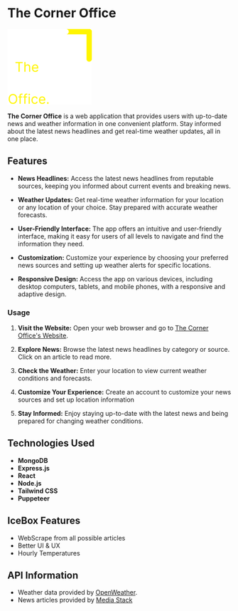 # The Corner Office

![The Corner Office Logo](/public/images/TheCornerOfficeLogo.svg)

**The Corner Office** is a web application that provides users with up-to-date news and weather information in one convenient platform. Stay informed about the latest news headlines and get real-time weather updates, all in one place.

## Features

- **News Headlines:** Access the latest news headlines from reputable sources, keeping you informed about current events and breaking news.

- **Weather Updates:** Get real-time weather information for your location or any location of your choice. Stay prepared with accurate weather forecasts.

- **User-Friendly Interface:** The app offers an intuitive and user-friendly interface, making it easy for users of all levels to navigate and find the information they need.

- **Customization:** Customize your experience by choosing your preferred news sources and setting up weather alerts for specific locations.

- **Responsive Design:** Access the app on various devices, including desktop computers, tablets, and mobile phones, with a responsive and adaptive design.

### Usage

1. **Visit the Website:** Open your web browser and go to [The Corner Office's Website](https://the-corner-office-fd46756f89b2.herokuapp.com/).

2. **Explore News:** Browse the latest news headlines by category or source. Click on an article to read more.

3. **Check the Weather:** Enter your location to view current weather conditions and forecasts.

4. **Customize Your Experience:** Create an account to customize your news sources and set up location information

5. **Stay Informed:** Enjoy staying up-to-date with the latest news and being prepared for changing weather conditions.


## Technologies Used

- **MongoDB**
- **Express.js**
- **React**
- **Node.js**
- **Tailwind CSS**
- **Puppeteer**


## IceBox Features

- WebScrape from all possible articles
- Better UI & UX
- Hourly Temperatures

## API Information

- Weather data provided by [OpenWeather](https://developer.accuweather.com/apis).
- News articles provided by [Media Stack](https://mediastack.com/documentation)
